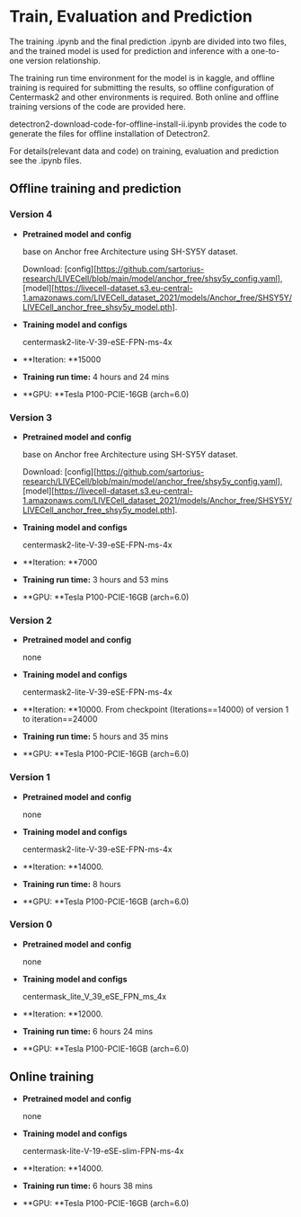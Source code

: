 # Train, Evaluation and Prediction

The training .ipynb and the final prediction .ipynb are divided into two files, and the trained model is used for prediction and inference with a one-to-one version relationship.

The training run time environment for the model is in kaggle, and offline training is required for submitting the results, so offline configuration of Centermask2 and other environments is required. Both online and offline training versions of the code are provided here.

detectron2-download-code-for-offline-install-ii.ipynb provides the code to generate the files for offline installation of Detectron2.

For details(relevant data and code) on training, evaluation and prediction see the .ipynb files.

## Offline training and prediction

### Version 4

* **Pretrained model and config**

  base on Anchor free Architecture using SH-SY5Y dataset.

  Download:  [config][https://github.com/sartorius-research/LIVECell/blob/main/model/anchor_free/shsy5y_config.yaml], [model][https://livecell-dataset.s3.eu-central-1.amazonaws.com/LIVECell_dataset_2021/models/Anchor_free/SHSY5Y/LIVECell_anchor_free_shsy5y_model.pth].

* **Training model and configs**

  centermask2-lite-V-39-eSE-FPN-ms-4x

* **Iteration: **15000

* **Training run time:** 4 hours and 24 mins

* **GPU: **Tesla P100-PCIE-16GB (arch=6.0)

### Version 3

* **Pretrained model and config**

  base on Anchor free Architecture using SH-SY5Y dataset.

  Download:  [config][https://github.com/sartorius-research/LIVECell/blob/main/model/anchor_free/shsy5y_config.yaml], [model][https://livecell-dataset.s3.eu-central-1.amazonaws.com/LIVECell_dataset_2021/models/Anchor_free/SHSY5Y/LIVECell_anchor_free_shsy5y_model.pth].

* **Training model and configs**

  centermask2-lite-V-39-eSE-FPN-ms-4x

* **Iteration: **7000

* **Training run time:** 3 hours and 53 mins

* **GPU: **Tesla P100-PCIE-16GB (arch=6.0)

### Version 2

* **Pretrained model and config**

  none

* **Training model and configs**

  centermask2-lite-V-39-eSE-FPN-ms-4x

* **Iteration: **10000. From checkpoint (Iterations==14000) of version 1 to iteration==24000

* **Training run time:** 5 hours and 35 mins

* **GPU: **Tesla P100-PCIE-16GB (arch=6.0)

### Version 1

* **Pretrained model and config**

  none

* **Training model and configs**

  centermask2-lite-V-39-eSE-FPN-ms-4x

* **Iteration: **14000. 

* **Training run time:** 8 hours

* **GPU: **Tesla P100-PCIE-16GB (arch=6.0)

### Version 0

* **Pretrained model and config**

  none

* **Training model and configs**

  centermask_lite_V_39_eSE_FPN_ms_4x

* **Iteration: **12000. 

* **Training run time:** 6 hours 24 mins

* **GPU: **Tesla P100-PCIE-16GB (arch=6.0)

## Online training

* **Pretrained model and config**

  none

* **Training model and configs**

  centermask-lite-V-19-eSE-slim-FPN-ms-4x

* **Iteration: **14000. 

* **Training run time:** 6 hours 38 mins

* **GPU: **Tesla P100-PCIE-16GB (arch=6.0)